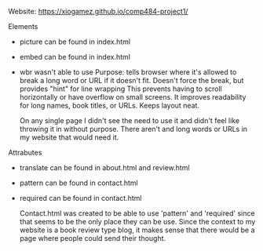 Website: https://xiogamez.github.io/comp484-project1/

Elements
- picture can be found in index.html
- embed can be found in index.html
- wbr wasn't able to use
  Purpose: tells browser where it's allowed to break a long word or URL if it doesn't fit. Doesn't force the break, but provides "hint" for line wrapping
  This prevents having to scroll horizontally or have overflow on small screens.
  It improves readability for long names, book titles, or URLs.
  Keeps layout neat.

  On any single page I didn't see the need to use it and didn't feel like throwing it in without purpose. There aren't and long words or URLs in my website that would need it. 

Attrabutes
- translate can be found in about.html and review.html
- pattern can be found in contact.html
- required can be found in contact.html
  
  Contact.html was created to be able to use 'pattern' and 'required' since that seems to be the only place they can be use. Since the context to my website is a book review type blog, it makes sense that there would be a page where people could send their thought.

